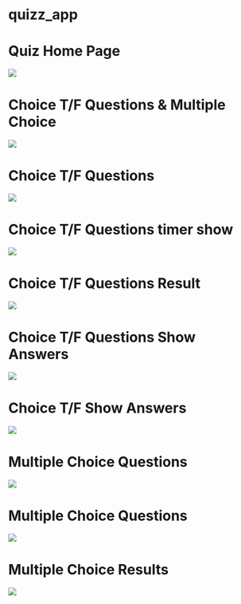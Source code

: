 # quizz_app
# Quiz Home Page
<img src="https://github.com/naeem92/MobileApplication/blob/main/quizz_app/ss/Quiz1.jpeg">

# Choice T/F Questions & Multiple Choice

<img src="https://github.com/naeem92/MobileApplication/blob/main/quizz_app/ss/Quiz2.jpeg">

# Choice T/F Questions

<img src="https://github.com/naeem92/MobileApplication/blob/main/quizz_app/ss/Quiz4.jpeg">

# Choice T/F Questions timer show

<img src="https://github.com/naeem92/MobileApplication/blob/main/quizz_app/ss/Quiz3.jpeg">

# Choice T/F Questions Result

<img src="https://github.com/naeem92/MobileApplication/blob/main/quizz_app/ss/Quiz5.jpeg">

# Choice T/F Questions Show Answers

<img src="https://github.com/naeem92/MobileApplication/blob/main/quizz_app/ss/Quiz6.jpeg">

# Choice T/F Show Answers

<img src="https://github.com/naeem92/MobileApplication/blob/main/quizz_app/ss/Quiz10.jpeg">

# Multiple Choice Questions

<img src="https://github.com/naeem92/MobileApplication/blob/main/quizz_app/ss/Quiz7.jpeg">

# Multiple Choice Questions

<img src="https://github.com/naeem92/MobileApplication/blob/main/quizz_app/ss/Quiz8.jpeg">

# Multiple Choice Results

<img src="https://github.com/naeem92/MobileApplication/blob/main/quizz_app/ss/Quiz9.jpeg">


